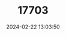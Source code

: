 ---
title: "17703"
category: "Pleurocera pyrenella"
draft: false
date: 2024-02-22 13:03:50
languages:
  English: ["Skirted Hornsnail"]
---